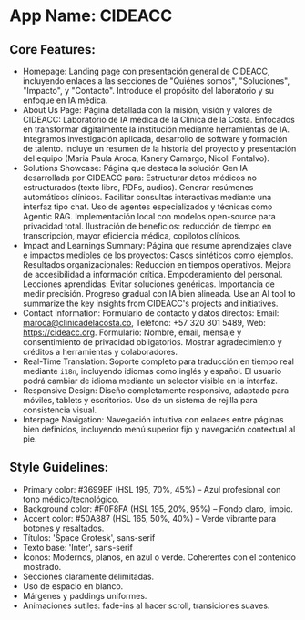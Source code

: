 # **App Name**: CIDEACC

## Core Features:

- Homepage: Landing page con presentación general de CIDEACC, incluyendo enlaces a las secciones de "Quiénes somos", "Soluciones", "Impacto", y "Contacto". Introduce el propósito del laboratorio y su enfoque en IA médica.
- About Us Page: Página detallada con la misión, visión y valores de CIDEACC: Laboratorio de IA médica de la Clínica de la Costa. Enfocados en transformar digitalmente la institución mediante herramientas de IA. Integramos investigación aplicada, desarrollo de software y formación de talento. Incluye un resumen de la historia del proyecto y presentación del equipo (Maria Paula Aroca, Kanery Camargo, Nicoll Fontalvo).
- Solutions Showcase: Página que destaca la solución Gen IA desarrollada por CIDEACC para: Estructurar datos médicos no estructurados (texto libre, PDFs, audios). Generar resúmenes automáticos clínicos. Facilitar consultas interactivas mediante una interfaz tipo chat. Uso de agentes especializados y técnicas como Agentic RAG. Implementación local con modelos open-source para privacidad total. Ilustración de beneficios: reducción de tiempo en transcripción, mayor eficiencia médica, copilotos clínicos.
- Impact and Learnings Summary: Página que resume aprendizajes clave e impactos medibles de los proyectos: Casos sintéticos como ejemplos. Resultados organizacionales: Reducción en tiempos operativos. Mejora de accesibilidad a información crítica. Empoderamiento del personal. Lecciones aprendidas: Evitar soluciones genéricas. Importancia de medir precisión. Progreso gradual con IA bien alineada. Use an AI tool to summarize the key insights from CIDEACC's projects and initiatives.
- Contact Information: Formulario de contacto y datos directos: Email: maroca@clinicadelacosta.co, Teléfono: +57 320 801 5489, Web: https://cideacc.org. Formulario: Nombre, email, mensaje y consentimiento de privacidad obligatorios. Mostrar agradecimiento y créditos a herramientas y colaboradores.
- Real-Time Translation: Soporte completo para traducción en tiempo real mediante `i18n`, incluyendo idiomas como inglés y español. El usuario podrá cambiar de idioma mediante un selector visible en la interfaz.
- Responsive Design: Diseño completamente responsivo, adaptado para móviles, tablets y escritorios. Uso de un sistema de rejilla para consistencia visual.
- Interpage Navigation: Navegación intuitiva con enlaces entre páginas bien definidos, incluyendo menú superior fijo y navegación contextual al pie.

## Style Guidelines:

- Primary color: #3699BF (HSL 195, 70%, 45%) – Azul profesional con tono médico/tecnológico.
- Background color: #F0F8FA (HSL 195, 20%, 95%) – Fondo claro, limpio.
- Accent color: #50A887 (HSL 165, 50%, 40%) – Verde vibrante para botones y resaltados.
- Títulos: 'Space Grotesk', sans-serif
- Texto base: 'Inter', sans-serif
- Íconos: Modernos, planos, en azul o verde. Coherentes con el contenido mostrado.
- Secciones claramente delimitadas.
- Uso de espacio en blanco.
- Márgenes y paddings uniformes.
- Animaciones sutiles: fade-ins al hacer scroll, transiciones suaves.